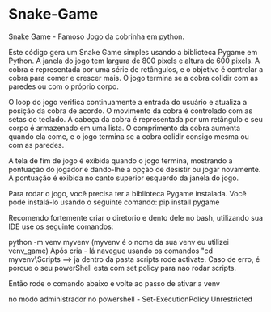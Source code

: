 # Snake-Game
Snake Game - Famoso Jogo da cobrinha em python.

Este código gera um Snake Game simples usando a biblioteca Pygame em Python. A janela do jogo tem largura de 800 pixels e altura de 600 pixels. A cobra é representada por uma série de retângulos, e o objetivo é controlar a cobra para comer e crescer mais. O jogo termina se a cobra colidir com as paredes ou com o próprio corpo.

O loop do jogo verifica continuamente a entrada do usuário e atualiza a posição da cobra de acordo. O movimento da cobra é controlado com as setas do teclado. A cabeça da cobra é representada por um retângulo e seu corpo é armazenado em uma lista. O comprimento da cobra aumenta quando ela come, e o jogo termina se a cobra colidir consigo mesma ou com as paredes.

A tela de fim de jogo é exibida quando o jogo termina, mostrando a pontuação do jogador e dando-lhe a opção de desistir ou jogar novamente. A pontuação é exibida no canto superior esquerdo da janela do jogo.

Para rodar o jogo, você precisa ter a biblioteca Pygame instalada. Você pode instalá-lo usando o seguinte comando: pip install pygame

Recomendo fortemente criar o diretorio e dento dele no bash, utilizando sua IDE use os seguinte comandos:

python -m venv myvenv   (myvenv é o nome da sua venv eu utilizei venv_game)
Após cria - lá navegue usando os comandos "cd myvenv\Scripts ==> ja dentro da pasta scripts rode activate. Caso de erro, é porque o seu powerShell esta com set policy para nao rodar scripts. 

Então rode o comando abaixo e volte ao passo de ativar a venv

no modo administrador no powershell - Set-ExecutionPolicy Unrestricted

<link rel="stylesheet" href="https://cdnjs.cloudflare.com/ajax/libs/font-awesome/6.0.0/css/all.min.css" integrity="sha384-FfzUCXjdJ3lWN6DZ+zU8EqB7Wynfy1gozCCMBsSs2ldxsnxUn4CovA18lirXeDzC" crossorigin="anonymous">
<i class="fas fa-heart"></i> 
